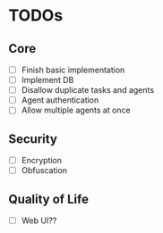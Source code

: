 # TODOs

## Core
- [ ] Finish basic implementation
- [ ] Implement DB
- [ ] Disallow duplicate tasks and agents
- [ ] Agent authentication
- [ ] Allow multiple agents at once

## Security
- [ ] Encryption
- [ ] Obfuscation

## Quality of Life
- [ ] Web UI??
